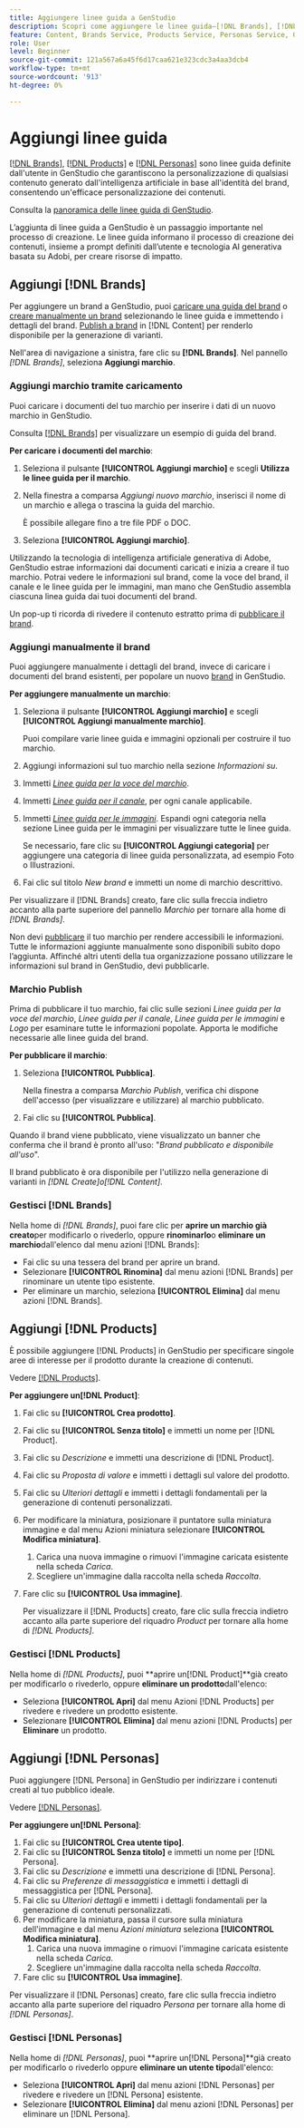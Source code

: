 ```yaml
---
title: Aggiungere linee guida a GenStudio
description: Scopri come aggiungere le linee guida—[!DNL Brands], [!DNL Products] e [!DNL Personas]— nell'Adobe [!DNL GenStudio].
feature: Content, Brands Service, Products Service, Personas Service, Guidelines
role: User
level: Beginner
source-git-commit: 121a567a6a45f6d17caa621e323cdc3a4aa3dcb4
workflow-type: tm+mt
source-wordcount: '913'
ht-degree: 0%

---
```



# Aggiungi linee guida

[[!DNL Brands]](/help/user-guide/guidelines/brands.md), [[!DNL Products]](/help/user-guide/guidelines/products.md) e [[!DNL Personas]](/help/user-guide/guidelines/personas.md) sono linee guida definite dall&#39;utente in GenStudio che garantiscono la personalizzazione di qualsiasi contenuto generato dall&#39;intelligenza artificiale in base all&#39;identità del brand, consentendo un&#39;efficace personalizzazione dei contenuti.

Consulta la [panoramica delle linee guida di GenStudio](/help/user-guide/guidelines/overview.md).

L’aggiunta di linee guida a GenStudio è un passaggio importante nel processo di creazione. Le linee guida informano il processo di creazione dei contenuti, insieme a prompt definiti dall’utente e tecnologia AI generativa basata su Adobi, per creare risorse di impatto.

## Aggiungi [!DNL Brands]

Per aggiungere un brand a GenStudio, puoi [caricare una guida del brand](#upload-brand-guidelines) o [creare manualmente un brand](#manually-add-brand) selezionando le linee guida e immettendo i dettagli del brand. [Publish a brand](#publish-brand) in [!DNL Content] per renderlo disponibile per la generazione di varianti.

Nell&#39;area di navigazione a sinistra, fare clic su **[!DNL Brands]**. Nel pannello _[!DNL Brands]_, seleziona **Aggiungi marchio**.

### Aggiungi marchio tramite caricamento

Puoi caricare i documenti del tuo marchio per inserire i dati di un nuovo marchio in GenStudio.

Consulta [[!DNL Brands]](/help/user-guide/guidelines/brands.md) per visualizzare un esempio di guida del brand.

**Per caricare i documenti del marchio**:

1. Seleziona il pulsante **[!UICONTROL Aggiungi marchio]** e scegli **Utilizza le linee guida per il marchio**.
1. Nella finestra a comparsa _Aggiungi nuovo marchio_, inserisci il nome di un marchio e allega o trascina la guida del marchio.

   È possibile allegare fino a tre file PDF o DOC.

1. Seleziona **[!UICONTROL Aggiungi marchio]**.

Utilizzando la tecnologia di intelligenza artificiale generativa di Adobe, GenStudio estrae informazioni dai documenti caricati e inizia a creare il tuo marchio. Potrai vedere le informazioni sul brand, come la voce del brand, il canale e le linee guida per le immagini, man mano che GenStudio assembla ciascuna linea guida dai tuoi documenti del brand.

Un pop-up ti ricorda di rivedere il contenuto estratto prima di [pubblicare il brand](#publish-brand).

### Aggiungi manualmente il brand

Puoi aggiungere manualmente i dettagli del brand, invece di caricare i documenti del brand esistenti, per popolare un nuovo [brand](brands.md) in GenStudio.

**Per aggiungere manualmente un marchio**:

1. Seleziona il pulsante **[!UICONTROL Aggiungi marchio]** e scegli **[!UICONTROL Aggiungi manualmente marchio]**.

   Puoi compilare varie linee guida e immagini opzionali per costruire il tuo marchio.

1. Aggiungi informazioni sul tuo marchio nella sezione _Informazioni su_.
1. Immetti [_Linee guida per la voce del marchio_](brands.md#brand-voice-guidelines).
1. Immetti [_Linee guida per il canale_](brands.md#channel-guidelines), per ogni canale applicabile.
1. Immetti [_Linee guida per le immagini_](brands.md#image-guidelines). Espandi ogni categoria nella sezione Linee guida per le immagini per visualizzare tutte le linee guida.

   Se necessario, fare clic su **[!UICONTROL Aggiungi categoria]** per aggiungere una categoria di linee guida personalizzata, ad esempio Foto o Illustrazioni.

1. Fai clic sul titolo _New brand_ e immetti un nome di marchio descrittivo.

Per visualizzare il [!DNL Brands] creato, fare clic sulla freccia indietro accanto alla parte superiore del pannello _Marchio_ per tornare alla home di _[!DNL Brands]_.

Non devi [pubblicare](#publish-brand) il tuo marchio per rendere accessibili le informazioni. Tutte le informazioni aggiunte manualmente sono disponibili subito dopo l’aggiunta. Affinché altri utenti della tua organizzazione possano utilizzare le informazioni sul brand in GenStudio, devi pubblicarle.

### Marchio Publish

Prima di pubblicare il tuo marchio, fai clic sulle sezioni _Linee guida per la voce del marchio_, _Linee guida per il canale_, _Linee guida per le immagini_ e _Logo_ per esaminare tutte le informazioni popolate. Apporta le modifiche necessarie alle linee guida del brand.

**Per pubblicare il marchio**:

1. Seleziona **[!UICONTROL Pubblica]**.

   Nella finestra a comparsa _Marchio Publish_, verifica chi dispone dell&#39;accesso (per visualizzare e utilizzare) al marchio pubblicato.

1. Fai clic su **[!UICONTROL Pubblica]**.

Quando il brand viene pubblicato, viene visualizzato un banner che conferma che il brand è pronto all&#39;uso: &quot;*Brand pubblicato e disponibile all&#39;uso*&quot;.

Il brand pubblicato è ora disponibile per l&#39;utilizzo nella generazione di varianti in _[!DNL Create]_o_[!DNL Content]_.

### Gestisci [!DNL Brands]

Nella home di _[!DNL Brands]_, puoi fare clic per **aprire un marchio già creato**per modificarlo o rivederlo, oppure **rinominarlo**o **eliminare un marchio**dall&#39;elenco dal menu azioni [!DNL Brands]:

* Fai clic su una tessera del brand per aprire un brand.
* Selezionare **[!UICONTROL Rinomina]** dal menu azioni [!DNL Brands] per rinominare un utente tipo esistente.
* Per eliminare un marchio, seleziona **[!UICONTROL Elimina]** dal menu azioni [!DNL Brands].

## Aggiungi [!DNL Products]

È possibile aggiungere [!DNL Products] in GenStudio per specificare singole aree di interesse per il prodotto durante la creazione di contenuti. <!-- Add Rename, display, reposition functionality -->

Vedere [[!DNL Products]](products.md).

**Per aggiungere un[!DNL Product]**:

1. Fai clic su **[!UICONTROL Crea prodotto]**.
1. Fai clic su **[!UICONTROL Senza titolo]** e immetti un nome per [!DNL Product].
1. Fai clic su _Descrizione_ e immetti una descrizione di [!DNL Product].
1. Fai clic su _Proposta di valore_ e immetti i dettagli sul valore del prodotto.
1. Fai clic su _Ulteriori dettagli_ e immetti i dettagli fondamentali per la generazione di contenuti personalizzati.
1. Per modificare la miniatura, posizionare il puntatore sulla miniatura immagine e dal menu Azioni miniatura selezionare **[!UICONTROL Modifica miniatura]**.
   1. Carica una nuova immagine o rimuovi l&#39;immagine caricata esistente nella scheda _Carica_.
   1. Scegliere un&#39;immagine dalla raccolta nella scheda _Raccolta_.
1. Fare clic su **[!UICONTROL Usa immagine]**.

   Per visualizzare il [!DNL Products] creato, fare clic sulla freccia indietro accanto alla parte superiore del riquadro _Product_ per tornare alla home di _[!DNL Products]_.

### Gestisci [!DNL Products]

Nella home di _[!DNL Products]_, puoi **aprire un[!DNL Product]**già creato per modificarlo o rivederlo, oppure **eliminare un prodotto**dall&#39;elenco:

* Seleziona **[!UICONTROL Apri]** dal menu Azioni [!DNL Products] per rivedere e rivedere un prodotto esistente.
* Selezionare **[!UICONTROL Elimina]** dal menu azioni [!DNL Products] per **Eliminare** un prodotto.

## Aggiungi [!DNL Personas]

Puoi aggiungere [!DNL Persona] in GenStudio per indirizzare i contenuti creati al tuo pubblico ideale.

Vedere [[!DNL Personas]](personas.md).

**Per aggiungere un[!DNL Persona]**:

1. Fai clic su **[!UICONTROL Crea utente tipo]**.
1. Fai clic su **[!UICONTROL Senza titolo]** e immetti un nome per [!DNL Persona].
1. Fai clic su _Descrizione_ e immetti una descrizione di [!DNL Persona].
1. Fai clic su _Preferenze di messaggistica_ e immetti i dettagli di messaggistica per [!DNL Persona].
1. Fai clic su _Ulteriori dettagli_ e immetti i dettagli fondamentali per la generazione di contenuti personalizzati.
1. Per modificare la miniatura, passa il cursore sulla miniatura dell&#39;immagine e dal menu _Azioni miniatura_ seleziona **[!UICONTROL Modifica miniatura]**.
   1. Carica una nuova immagine o rimuovi l&#39;immagine caricata esistente nella scheda _Carica_.
   1. Scegliere un&#39;immagine dalla raccolta nella scheda _Raccolta_.
1. Fare clic su **[!UICONTROL Usa immagine]**.

Per visualizzare il [!DNL Personas] creato, fare clic sulla freccia indietro accanto alla parte superiore del riquadro _Persona_ per tornare alla home di _[!DNL Personas]_.

### Gestisci [!DNL Personas]

Nella home di _[!DNL Personas]_, puoi **aprire un[!DNL Persona]**già creato per modificarlo o rivederlo oppure **eliminare un utente tipo**dall&#39;elenco:

* Seleziona **[!UICONTROL Apri]** dal menu azioni [!DNL Personas] per rivedere e rivedere un [!DNL Persona] esistente.
* Selezionare **[!UICONTROL Elimina]** dal menu azioni [!DNL Personas] per eliminare un [!DNL Persona].
